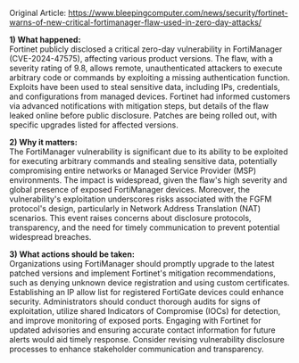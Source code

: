 Original Article: https://www.bleepingcomputer.com/news/security/fortinet-warns-of-new-critical-fortimanager-flaw-used-in-zero-day-attacks/

**1) What happened:**  
Fortinet publicly disclosed a critical zero-day vulnerability in FortiManager (CVE-2024-47575), affecting various product versions. The flaw, with a severity rating of 9.8, allows remote, unauthenticated attackers to execute arbitrary code or commands by exploiting a missing authentication function. Exploits have been used to steal sensitive data, including IPs, credentials, and configurations from managed devices. Fortinet had informed customers via advanced notifications with mitigation steps, but details of the flaw leaked online before public disclosure. Patches are being rolled out, with specific upgrades listed for affected versions.

**2) Why it matters:**  
The FortiManager vulnerability is significant due to its ability to be exploited for executing arbitrary commands and stealing sensitive data, potentially compromising entire networks or Managed Service Provider (MSP) environments. The impact is widespread, given the flaw's high severity and global presence of exposed FortiManager devices. Moreover, the vulnerability's exploitation underscores risks associated with the FGFM protocol's design, particularly in Network Address Translation (NAT) scenarios. This event raises concerns about disclosure protocols, transparency, and the need for timely communication to prevent potential widespread breaches.

**3) What actions should be taken:**  
Organizations using FortiManager should promptly upgrade to the latest patched versions and implement Fortinet's mitigation recommendations, such as denying unknown device registration and using custom certificates. Establishing an IP allow list for registered FortiGate devices could enhance security. Administrators should conduct thorough audits for signs of exploitation, utilize shared Indicators of Compromise (IOCs) for detection, and improve monitoring of exposed ports. Engaging with Fortinet for updated advisories and ensuring accurate contact information for future alerts would aid timely response. Consider revising vulnerability disclosure processes to enhance stakeholder communication and transparency.